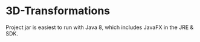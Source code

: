 # 3D-Transformations

Project jar is easiest to run with Java 8, which includes JavaFX in the JRE & SDK.
